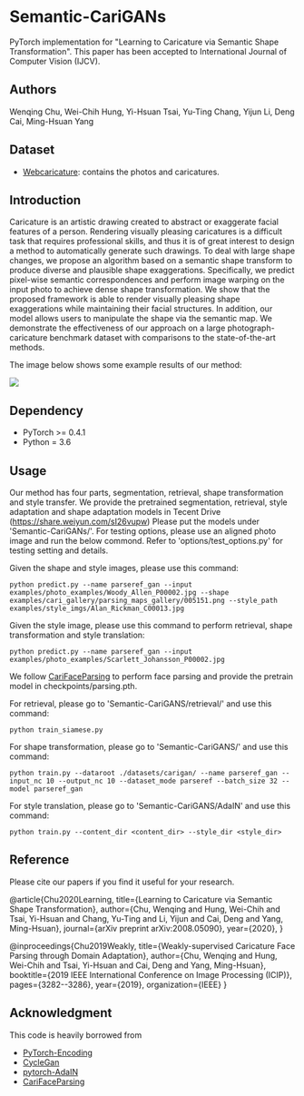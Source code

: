 # Semantic-CariGANs
PyTorch implementation for "Learning to Caricature via Semantic Shape Transformation". This paper has been accepted to International Journal of Computer Vision (IJCV).

## Authors
Wenqing Chu, Wei-Chih Hung, Yi-Hsuan Tsai, Yu-Ting Chang, Yijun Li, Deng Cai, Ming-Hsuan Yang

## Dataset
- [Webcaricature](https://cs.nju.edu.cn/rl/WebCaricature.htm): contains the photos and caricatures.

## Introduction
Caricature is an artistic drawing created to abstract or exaggerate facial features of a person. Rendering visually pleasing caricatures is a difficult task that requires professional skills, and thus it is of great interest to design a method to automatically generate such drawings. To deal with large shape changes, we propose an algorithm based on a semantic shape transform to produce diverse and plausible shape exaggerations. Specifically, we predict pixel-wise semantic correspondences and perform image warping on the input photo to achieve dense shape transformation. We show that the proposed framework is able to render visually pleasing shape exaggerations while maintaining their facial structures. In addition, our model allows users to manipulate the shape via the semantic map. We demonstrate the effectiveness of our approach on a large photograph-caricature benchmark dataset with comparisons to the state-of-the-art methods.

The image below shows some example results of our method:

![](taser.png)

## Dependency
- PyTorch >= 0.4.1
- Python = 3.6

## Usage
Our method has four parts, segmentation, retrieval, shape transformation and style transfer.
We provide the pretrained segmentation, retrieval, style adaptation and shape adaptation models in Tecent Drive (https://share.weiyun.com/sI26vupw)
Please put the models under 'Semantic-CariGANs/'.
For testing options, please use an aligned photo image and run the below commond. Refer to 'options/test_options.py' for testing setting and details.

Given the shape and style images, please use this command:
```
python predict.py --name parseref_gan --input examples/photo_examples/Woody_Allen_P00002.jpg --shape examples/cari_gallery/parsing_maps_gallery/005151.png --style_path examples/style_imgs/Alan_Rickman_C00013.jpg
```
Given the style image, please use this command to perform retrieval, shape transformation and style translation:
```
python predict.py --name parseref_gan --input examples/photo_examples/Scarlett_Johansson_P00002.jpg
```

We follow [CariFaceParsing](https://github.com/ZJULearning/CariFaceParsing) to perform face parsing and provide the pretrain model in checkpoints/parsing.pth.

For retrieval, please go to 'Semantic-CariGANS/retrieval/' and use this command:
```
python train_siamese.py
```
For shape transformation, please go to 'Semantic-CariGANS/' and use this command:
```
python train.py --dataroot ./datasets/carigan/ --name parseref_gan --input_nc 10 --output_nc 10 --dataset_mode parseref --batch_size 32 --model parseref_gan
```
For style translation, please go to 'Semantic-CariGANS/AdaIN' and use this command: 
```
python train.py --content_dir <content_dir> --style_dir <style_dir>
```




## Reference
Please cite our papers if you find it useful for your research.

@article{Chu2020Learning,
    title={Learning to Caricature via Semantic Shape Transformation},
    author={Chu, Wenqing and Hung, Wei-Chih and Tsai, Yi-Hsuan and Chang, Yu-Ting and Li, Yijun and Cai, Deng and Yang, Ming-Hsuan},
    journal={arXiv preprint arXiv:2008.05090},
    year={2020},
}

@inproceedings{Chu2019Weakly,
    title={Weakly-supervised Caricature Face Parsing through Domain Adaptation},
    author={Chu, Wenqing and Hung, Wei-Chih and Tsai, Yi-Hsuan and Cai, Deng and Yang, Ming-Hsuan},
    booktitle={2019 IEEE International Conference on Image Processing (ICIP)},
    pages={3282--3286},
    year={2019},
    organization={IEEE}
}

## Acknowledgment
This code is heavily borrowed from
- [PyTorch-Encoding](https://github.com/zhanghang1989/PyTorch-Encoding)
- [CycleGan](https://github.com/junyanz/pytorch-CycleGAN-and-pix2pix)
- [pytorch-AdaIN](https://github.com/naoto0804/pytorch-AdaIN)
- [CariFaceParsing](https://github.com/ZJULearning/CariFaceParsing)
